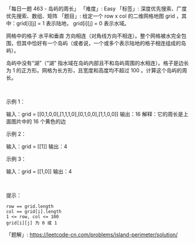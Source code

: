 「每日一题 463 - 岛屿的周长」
「难度」: Easy
「标签」: 深度优先搜索、广度优先搜索、数组、矩阵
「题目」: 给定一个 row x col 的二维网格地图 grid ，其中：grid[i][j] = 1 表示陆地， grid[i][j] = 0 表示水域。

网格中的格子 水平和垂直 方向相连（对角线方向不相连）。整个网格被水完全包围，但其中恰好有一个岛屿（或者说，一个或多个表示陆地的格子相连组成的岛屿）。

岛屿中没有“湖”（“湖” 指水域在岛屿内部且不和岛屿周围的水相连）。格子是边长为 1 的正方形。网格为长方形，且宽度和高度均不超过 100 。计算这个岛屿的周长。

 

示例 1：



输入：grid = [[0,1,0,0],[1,1,1,0],[0,1,0,0],[1,1,0,0]]
输出：16
解释：它的周长是上面图片中的 16 个黄色的边

示例 2：

输入：grid = [[1]]
输出：4


示例 3：

输入：grid = [[1,0]]
输出：4


 

提示：


	row == grid.length
	col == grid[i].length
	1 <= row, col <= 100
	grid[i][j] 为 0 或 1



「题解」: https://leetcode-cn.com/problems/island-perimeter/solution/
